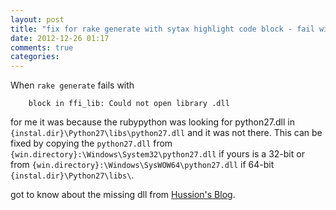 ```yaml
---
layout: post
title: "fix for rake generate with sytax highlight code block - fail with block in ffi_lib: Could not open library .dll"
date: 2012-12-26 01:17
comments: true
categories: 
---
```


When `rake generate` fails with  
```
	block in ffi_lib: Could not open library .dll
``` 

for me it was because the rubypython was looking for python27.dll in `{instal.dir}\Python27\libs\python27.dll` and it was not there. This can be fixed by copying the `python27.dll` from `{win.directory}:\Windows\System32\python27.dll` if yours is a 32-bit or from `{win.directory}:\Windows\SysWOW64\python27.dll` if 64-bit `{instal.dir}\Python27\libs\`.

got to know about the missing dll from [Hussion's Blog](http://hussion.me/blog/2012/04/29/octopress2/).